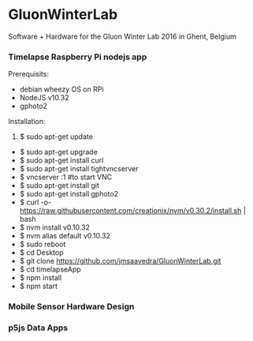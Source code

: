# GluonWinterLab
Software + Hardware for the Gluon Winter Lab 2016 in Ghent, Belgium

### Timelapse Raspberry Pi nodejs app

Prerequisits:
- debian wheezy OS on RPi
- NodeJS v10.32
- gphoto2


Installation:
1.  $ sudo apt-get update
  - $ sudo apt-get upgrade
  - $ sudo apt-get install curl
  - $ sudo apt-get install tightvncserver
  - $ vncserver :1 #to start VNC
  - $ sudo apt-get install git
  - $ sudo apt-get install gphoto2
  - $ curl -o- https://raw.githubusercontent.com/creationix/nvm/v0.30.2/install.sh | bash
  - $ nvm install v0.10.32
  - $ nvm alias default v0.10.32
  - $ sudo reboot
  - $ cd Desktop
  - $ git clone https://github.com/jmsaavedra/GluonWinterLab.git
  - $ cd timelapseApp
  - $ npm install
  - $ npm start


### Mobile Sensor Hardware Design

### p5js Data Apps
